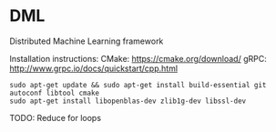 # DML
Distributed Machine Learning framework

Installation instructions:
CMake: https://cmake.org/download/
gRPC: http://www.grpc.io/docs/quickstart/cpp.html

```
sudo apt-get update && sudo apt-get install build-essential git autoconf libtool cmake
sudo apt-get install libopenblas-dev zlib1g-dev libssl-dev 
```

TODO:
Reduce for loops